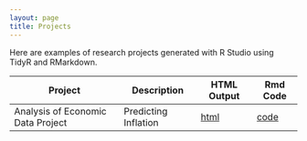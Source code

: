 ```yaml
---
layout: page                                                                           
title: Projects
---
```


Here are examples of research projects generated with R Studio using TidyR and RMarkdown.

Project | Description | HTML Output | Rmd Code
--- | --- | --- | ---
Analysis of Economic Data Project | Predicting Inflation | [html](https://nikeshp120699.github.io/NikeshPatel/) | [code](https://github.com/nikeshp120699/NikeshPatel)

